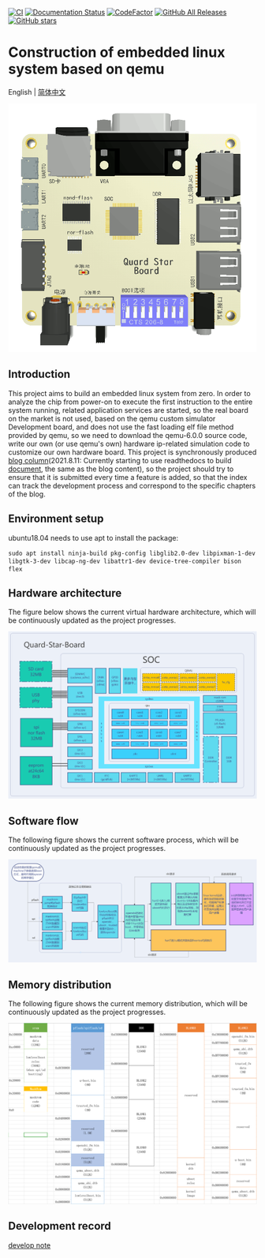 [![CI](https://github.com/QQxiaoming/quard_star_tutorial/actions/workflows/ci.yml/badge.svg?branch=main)](https://github.com/QQxiaoming/quard_star_tutorial/actions/workflows/ci.yml)
[![Documentation Status](https://readthedocs.org/projects/quard-star-tutorial/badge/?version=latest)](https://quard-star-tutorial.readthedocs.io/zh_CN/latest/?badge=latest)
[![CodeFactor](https://www.codefactor.io/repository/github/qqxiaoming/quard_star_tutorial/badge)](https://www.codefactor.io/repository/github/qqxiaoming/quard_star_tutorial)
[![GitHub All Releases](https://img.shields.io/github/downloads/QQxiaoming/quard_star_tutorial/total.svg)](https://github.com/QQxiaoming/quard_star_tutorial/releases)
[![GitHub stars](https://img.shields.io/github/stars/QQxiaoming/quard_star_tutorial.svg)](https://github.com/QQxiaoming/quard_star_tutorial)

# Construction of embedded linux system based on qemu

English | [简体中文](./README_zh_CN.md)

![logo](./doc/img/img6.gif)

## Introduction

This project aims to build an embedded linux system from zero. In order to analyze the chip from power-on to execute the first instruction to the entire system running, related application services are started, so the real board on the market is not used, based on the qemu custom simulator Development board, and does not use the fast loading elf file method provided by qemu, so we need to download the qemu-6.0.0 source code, write our own (or use qemu's own) hardware ip-related simulation code to customize our own hardware board. This project is synchronously produced [blog column](https://blog.csdn.net/weixin_39871788/category_11180842.html)(2021.8.11: Currently starting to use readthedocs to build [document](https://quard-star-tutorial.readthedocs.io/zh_CN/latest/index.html), the same as the blog content), so the project should try to ensure that it is submitted every time a feature is added, so that the index can track the development process and correspond to the specific chapters of the blog.

## Environment setup

ubuntu18.04 needs to use apt to install the package:

```shell
sudo apt install ninja-build pkg-config libglib2.0-dev libpixman-1-dev libgtk-3-dev libcap-ng-dev libattr1-dev device-tree-compiler bison flex
```

## Hardware architecture

The figure below shows the current virtual hardware architecture, which will be continuously updated as the project progresses.

![硬件架构](./doc/img/img3.png)

## Software flow

The following figure shows the current software process, which will be continuously updated as the project progresses.

![软件流程](./doc/img/img4.png)

## Memory distribution

The following figure shows the current memory distribution, which will be continuously updated as the project progresses.

![内存分布](./doc/img/img5.png)

## Development record

[develop note](./DEVELOPNOTE.md)
